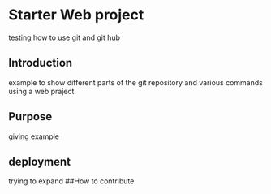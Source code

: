 # Starter Web project

testing how to use git and git hub

## Introduction

example to show different parts of the git repository and various commands using a web praject.

## Purpose
 giving example
## deployment
trying to expand
##How to contribute